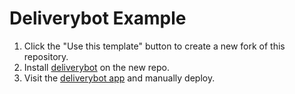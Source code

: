 # Deliverybot Example

1. Click the "Use this template" button to create a new fork of this repository.
1. Install [deliverybot](https://github.com/apps/deliverybot) on the new repo.
1. Visit the [deliverybot app](https://app.deliverybot.dev) and manually deploy.
